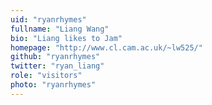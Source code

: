 ```yaml
---
uid: "ryanrhymes"
fullname: "Liang Wang"
bio: "Liang likes to Jam"
homepage: "http://www.cl.cam.ac.uk/~lw525/"
github: "ryanrhymes"
twitter: "ryan_liang"
role: "visitors"
photo: "ryanrhymes"
---
```

